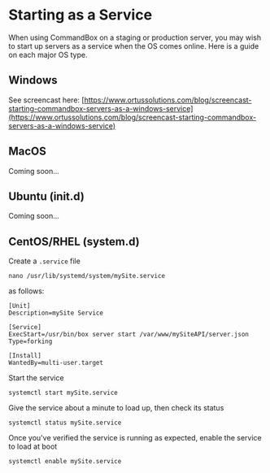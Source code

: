 # Starting as a Service

When using CommandBox on a staging or production server, you may wish to start up servers as a service when the OS comes online. Here is a guide on each major OS type.

## Windows

See screencast here: [https://www.ortussolutions.com/blog/screencast-starting-commandbox-servers-as-a-windows-service](https://www.ortussolutions.com/blog/screencast-starting-commandbox-servers-as-a-windows-service)

## MacOS

Coming soon...

## Ubuntu \(init.d\)

Coming soon...

## CentOS/RHEL \(system.d\)

Create a `.service` file

```text
nano /usr/lib/systemd/system/mySite.service
```

as follows:

```text
[Unit]
Description=mySite Service

[Service]
ExecStart=/usr/bin/box server start /var/www/mySiteAPI/server.json
Type=forking

[Install]
WantedBy=multi-user.target
```

Start the service

```text
systemctl start mySite.service
```

Give the service about a minute to load up, then check its status

```text
systemctl status mySite.service
```

Once you've verified the service is running as expected, enable the service to load at boot

```text
systemctl enable mySite.service
```

